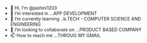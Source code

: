 - 👋 Hi, I’m @jashini1203
- 👀 I’m interested in ...APP DEVELOPMENT
- 🌱 I’m currently learning ..b.TECH - COMPUTER SCIENCE AND ENGINEERING
- 💞️ I’m looking to collaborate on ...PRODUCT BASED COMPANY
- 📫 How to reach me ...THROUG MY GMAIL

<!---
jashini1203/jashini1203 is a ✨ special ✨ repository because its `README.md` (this file) appears on your GitHub profile.
You can click the Preview link to take a look at your changes.
--->
 
